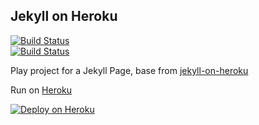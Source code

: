Jekyll on Heroku
----------------


 [![Build Status](https://travis-ci.org/nolte/jekyll-site.svg?branch=master)](https://travis-ci.org/nolte/jekyll-site)      
 [![Build Status](https://snap-ci.com/nolte/jekyll-site/branch/master/build_image)](https://snap-ci.com/nolte/jekyll-test/branch/master) 









Play project for a Jekyll Page, base from [jekyll-on-heroku](https://www.jamesward.com/2014/09/24/jekyll-on-heroku)

Run on [Heroku](https://jekyll-noltarium.herokuapp.com)

[![Deploy on Heroku](https://www.herokucdn.com/deploy/button.png)](https://heroku.com/deploy)
